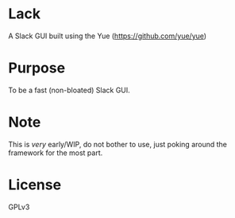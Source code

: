 # Lack

A Slack GUI built using the Yue (https://github.com/yue/yue)

# Purpose

To be a fast (non-bloated) Slack GUI.

# Note

This is *very* early/WIP, do not bother to use, just poking around the
framework for the most part.

# License

GPLv3
